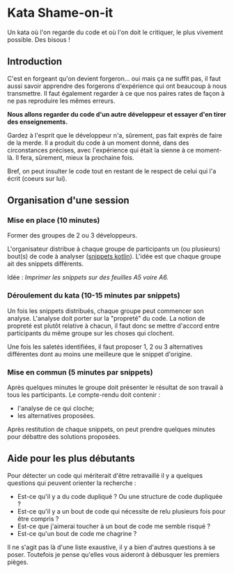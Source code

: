 # Kata Shame-on-it

Un kata où l'on regarde du code et où l'on doit le critiquer, le plus vivement possible.
Des bisous !

## Introduction

C'est en forgeant qu'on devient forgeron... oui mais ça ne suffit pas, il faut aussi savoir
apprendre des forgerons d'expérience qui ont beaucoup à nous transmettre. Il faut également regarder
à ce que nos paires rates de façon à ne pas reproduire les mêmes erreurs.

**Nous allons regarder du code d'un autre développeur et essayer d'en tirer des enseignements.**

Gardez à l'esprit que le développeur n'a, sûrement, pas fait exprès de faire de la merde. Il a
produit du code à un moment donné, dans des circonstances précises, avec l'expérience qui était la
sienne à ce moment-là. Il fera, sûrement, mieux la prochaine fois.

Bref, on peut insulter le code tout en restant de le respect de celui qui l'a écrit (coeurs sur lui). 

## Organisation d'une session

### Mise en place (10 minutes)

Former des groupes de 2 ou 3 développeurs.

L'organisateur distribue à chaque groupe de participants un (ou plusieurs) bout(s) de code à
analyser ([snippets kotlin](/kotlin/snippets/)). L'idée est que chaque groupe ait des snippets
différents.

Idée : _Imprimer les snippets sur des feuilles A5 voire A6._

### Déroulement du kata (10-15 minutes par snippets)

Un fois les snippets distribués, chaque groupe peut commencer son analyse. L'analyse doit porter
sur la "propreté" du code. La notion de propreté est plutôt relative à chacun, il faut donc se
mettre d'accord entre participants du même groupe sur les choses qui clochent.

Une fois les saletés identifiées, il faut proposer 1, 2 ou 3 alternatives différentes dont au moins
une meilleure que le snippet d'origine.

### Mise en commun (5 minutes par snippets)

Après quelques minutes le groupe doit présenter le résultat de son travail à tous les participants.
Le compte-rendu doit contenir :
- l'analyse de ce qui cloche;
- les alternatives proposées.

Après restitution de chaque snippets, on peut prendre quelques minutes pour débattre des solutions
proposées.

## Aide pour les plus débutants

Pour détecter un code qui mériterait d'être retravaillé il y a quelques questions qui peuvent
orienter la recherche :
- Est-ce qu'il y a du code dupliqué ? Ou une structure de code dupliquée ?
- Est-ce qu'il y a un bout de code qui nécessite de relu plusieurs fois pour être compris ?
- Est-ce que j'aimerai toucher à un bout de code me semble risqué ?
- Est-ce qu'un bout de code me chagrine ?

Il ne s'agit pas là d'une liste exaustive, il y a bien d'autres questions à se poser. Toutefois
je pense qu'elles vous aideront à débusquer les premiers pièges.